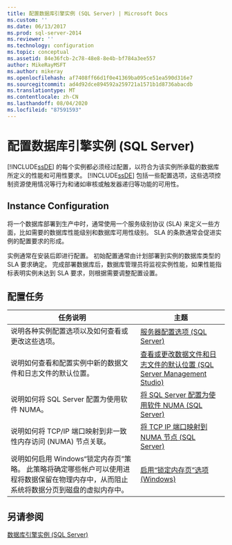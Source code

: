 ```yaml
---
title: 配置数据库引擎实例 (SQL Server) | Microsoft Docs
ms.custom: ''
ms.date: 06/13/2017
ms.prod: sql-server-2014
ms.reviewer: ''
ms.technology: configuration
ms.topic: conceptual
ms.assetid: 84e36fcb-2c78-48e8-8e4b-bf784a3ee557
author: MikeRayMSFT
ms.author: mikeray
ms.openlocfilehash: af7408ff66d1f0e41369ba095ce51ea590d316e7
ms.sourcegitcommit: ad4d92dce894592a259721a1571b1d8736abacdb
ms.translationtype: MT
ms.contentlocale: zh-CN
ms.lasthandoff: 08/04/2020
ms.locfileid: "87591593"
---
```

# <a name="configure-database-engine-instances-sql-server"></a>配置数据库引擎实例 (SQL Server)
  [!INCLUDE[ssDE](../../includes/ssde-md.md)] 的每个实例都必须经过配置，以符合为该实例所承载的数据库所定义的性能和可用性要求。 [!INCLUDE[ssDE](../../includes/ssde-md.md)] 包括一些配置选项，这些选项控制资源使用情况等行为和诸如审核或触发器递归等功能的可用性。  
  
## <a name="instance-configuration"></a>Instance Configuration  
 将一个数据库部署到生产中时，通常使用一个服务级别协议 (SLA) 来定义一些方面，比如需要的数据库性能级别和数据库可用性级别。 SLA 的条款通常会促进实例的配置要求的形成。  
  
 实例通常在安装后即进行配置。 初始配置通常由计划部署到实例的数据库类型的 SLA 要求确定。 完成部署数据库后，数据库管理员将监视实例性能，如果性能指标表明实例未达到 SLA 要求，则根据需要调整配置设置。  
  
## <a name="configuration-tasks"></a>配置任务  
  
|任务说明|主题|  
|----------------------|-----------|  
|说明各种实例配置选项以及如何查看或更改这些选项。|[服务器配置选项 (SQL Server)](server-configuration-options-sql-server.md)|  
|说明如何查看和配置实例中新的数据文件和日志文件的默认位置。|[查看或更改数据文件和日志文件的默认位置 (SQL Server Management Studio)](view-or-change-the-default-locations-for-data-and-log-files.md)|  
|说明如何将 SQL Server 配置为使用软件 NUMA。|[将 SQL Server 配置为使用软件 NUMA &#40;SQL Server&#41;](soft-numa-sql-server.md)|  
|说明如何将 TCP/IP 端口映射到非一致性内存访问 (NUMA) 节点关联。|[将 TCP IP 端口映射到 NUMA 节点 (SQL Server)](map-tcp-ip-ports-to-numa-nodes-sql-server.md)|  
|说明如何启用 Windows“锁定内存页”策略。 此策略将确定哪些帐户可以使用进程将数据保留在物理内存中，从而阻止系统将数据分页到磁盘的虚拟内存中。|[启用“锁定内存页”选项 (Windows)](enable-the-lock-pages-in-memory-option-windows.md)|  
  
## <a name="see-also"></a>另请参阅  
 [数据库引擎实例 (SQL Server)](database-engine-instances-sql-server.md)  
  
  
